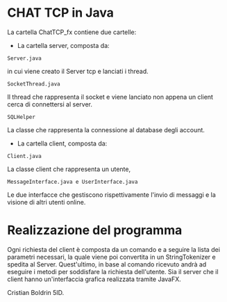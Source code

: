 # CHAT TCP in Java #

La cartella ChatTCP_fx contiene due cartelle: 
- La cartella server, composta da:
```
Server.java
```
in cui viene creato il Server tcp e lanciati i thread.
```
SocketThread.java
```
Il thread che rappresenta il socket e viene lanciato non appena un client cerca di connettersi al server. 
```
SQLHelper
```
La classe che rappresenta la connessione al database degli account.

- La cartella client, composta da: 
```
Client.java
```
La classe client che rappresenta un utente,
```
MessageInterface.java e UserInterface.java
```
Le due interfacce che gestiscono rispettivamente l'invio di messaggi e la visione di altri utenti online.

# Realizzazione del programma #
Ogni richiesta del client è composta da un comando e a seguire la lista dei parametri necessari, la quale viene poi convertita in un StringTokenizer e spedita al Server.
Quest'ultimo, in base al comando ricevuto andrà ad eseguire i metodi per soddisfare la richiesta dell'utente.
Sia il server che il client hanno un'interfaccia grafica realizzata tramite JavaFX.

Cristian Boldrin 5ID.
